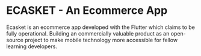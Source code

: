 # ECASKET - An Ecommerce App

Ecasket is an ecommerce app developed with the Flutter which claims to be fully operational. Building an commercially valuable product as an open-source project to make mobile technology more accessible for fellow learning developers.
